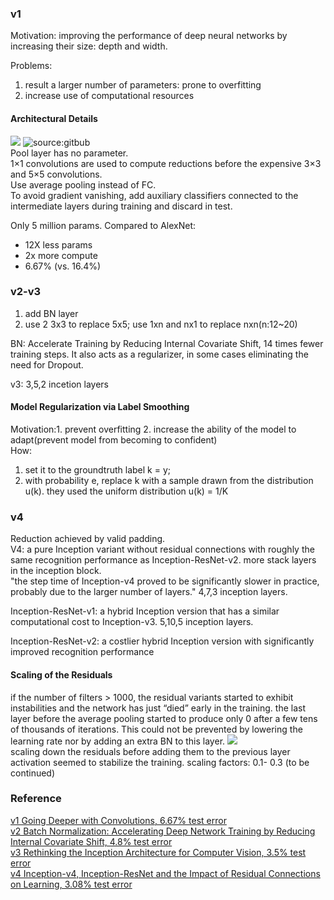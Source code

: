 ### v1
Motivation: improving the performance of deep neural networks by increasing their size: depth and width.

Problems:     
1. result a larger number of parameters: prone to overfitting     
2. increase use of computational resources
#### Architectural Details
![](https://hackathonprojects.files.wordpress.com/2016/09/naive.png?w=651&h=319)
![source:gitbub](https://user-images.githubusercontent.com/1249087/31683804-ea24827c-b34b-11e7-9934-eaf4fc80234a.png)  
Pool layer has no parameter.   
1×1 convolutions are used to compute reductions before the expensive 3×3 and 5×5 convolutions.    
Use average pooling instead of FC.   
To avoid gradient vanishing, add auxiliary classifiers connected to the intermediate layers during training and discard in test.   

Only 5 million params. Compared to AlexNet:   
- 12X less params   
- 2x more compute   
- 6.67% (vs. 16.4%)   

### v2-v3
1. add BN layer
2. use 2 3x3 to replace 5x5; use 1xn and nx1 to replace nxn(n:12~20)  

BN: Accelerate Training by Reducing Internal Covariate Shift, 14 times fewer training steps. It also acts as a regularizer, in some cases eliminating the need for Dropout. 

v3: 3,5,2 incetion layers

#### Model Regularization via Label Smoothing  
Motivation:1. prevent overfitting   2. increase the ability of the model to adapt(prevent model from becoming to confident)   
How: 
1. set it to the groundtruth label k = y; 
2. with probability e, replace k with a sample drawn from the distribution u(k). they used the uniform distribution u(k) = 1/K  

### v4
Reduction achieved by valid padding.  
V4: a pure Inception variant without residual connections with roughly the same recognition performance as Inception-ResNet-v2. more stack layers in the inception block.  
"the step time of Inception-v4 proved to be significantly slower in practice, probably due to the larger number of layers."
4,7,3 inception layers.

Inception-ResNet-v1: a hybrid Inception version that has a similar computational cost to Inception-v3. 5,10,5 inception layers.

Inception-ResNet-v2: a costlier hybrid Inception version with significantly improved recognition performance  
#### Scaling of the Residuals
if the number of filters > 1000, the residual variants started to exhibit instabilities and the network has just “died” early in the training. the last layer before the average pooling started to produce only 0 after a few tens of thousands of iterations.
This could not be prevented by lowering the learning rate nor by adding an extra BN to this layer.
![](https://qph.fs.quoracdn.net/main-qimg-c4940ebeff4ccc7704e2596b435b2f25)   
scaling down the residuals before adding them to the previous layer activation seemed to stabilize the training. scaling factors: 0.1- 0.3 
(to be continued)
### Reference
[v1 Going Deeper with Convolutions, 6.67% test error](http://arxiv.org/abs/1409.4842)   
[v2 Batch Normalization: Accelerating Deep Network Training by Reducing Internal Covariate Shift, 4.8% test error](http://arxiv.org/abs/1502.03167)    
[v3 Rethinking the Inception Architecture for Computer Vision, 3.5% test error](http://arxiv.org/abs/1512.00567)   
[v4 Inception-v4, Inception-ResNet and the Impact of Residual Connections on Learning, 3.08% test error](http://arxiv.org/abs/1602.07261)
